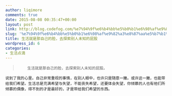 ```yaml
---
author: liqimore
comments: true
date: 2015-08-08 00:35:47+00:00
layout: post
link: http://blog.codefog.com/%e7%94%9f%e6%b4%bb%e5%b0%b1%e6%98%af%e9%82%a3%e8%87%aa%e5%b7%b1%e7%9a%84%e8%84%b8-%e5%8e%bb%e6%8e%a2%e7%b4%a2%e5%88%ab%e4%ba%ba%e6%9c%aa%e7%9f%a5%e7%9a%84%e5%b1%81%e8%82%a1.html
slug: '%e7%94%9f%e6%b4%bb%e5%b0%b1%e6%98%af%e9%82%a3%e8%87%aa%e5%b7%b1%e7%9a%84%e8%84%b8-%e5%8e%bb%e6%8e%a2%e7%b4%a2%e5%88%ab%e4%ba%ba%e6%9c%aa%e7%9f%a5%e7%9a%84%e5%b1%81%e8%82%a1'
title: 生活就是那自己的脸，去探索别人未知的屁股
wordpress_id: 6
categories:
- 生活点滴
---
```


<blockquote>
	
> 
> 
		生活就是那自己的脸，去探索别人未知的屁股。
	
> 
> 
</blockquote>






	说到了我的心里。自己非常重视的事情，在别人眼中，也许只是随意一撇。或许这一撇，也能带给我们希望。生活总是充满希望与失望，不能丧失希望，还要体会失望，你倾慕的人也有他们所倾慕的偶像，得不到的才是最好的，才是带给我们希望的东西。




